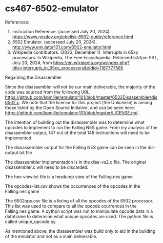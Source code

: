 # cs467-6502-emulator

References:

1) Instruction Reference. (accessed July 20, 2024). https://www.nesdev.org/obelisk-6502-guide/reference.html
2) 6502 Emulator. (accessed July 20, 2024). http://www.emulator101.com/6502-emulator.html
3) Wikipedia contributors. (2023, December 1). Interrupts in 65xx processors. In Wikipedia, The Free Encyclopedia. Retrieved 5:51pm PST, July 20, 2024, from https://en.wikipedia.org/w/index.php?title=Interrupts_in_65xx_processors&oldid=1187777565


Regarding the Disassembler

Since the disassembler will not be our main deliverable, the majority of the code was sourced from the
following URL: https://github.com/kpmiller/emulator101/blob/master/6502Disassembler/dis6502.c. We note that the license for this project (the Unlicense) is among those listed by the Open Source Initiative, and can be seen here: https://github.com/kpmiller/emulator101/blob/master/LICENSE.md.

The intention of building out the disassembler was to determine what opcodes to implement to run the 
Falling NES game. From my analysis of the disassembler output, 147 out of the total 148 instructions will need
to be implemented. 

The dissassembler output for the Falling NES game can be seen in the dis-output.txt file

The disassembler implementation is in the disa-vs2.c file. The original disassembler.c will need to be discarded. 

The hex-view.txt file is a hexdump view of the Falling.nes game

The opcodes-list.csv shows the occurrences of the opcodes in the Falling.nes game

The 6502ops.csv file is a listing of all the opcodes of the 6502 processor. This list was used to compare to all the 
opcode ocurrences in the Falling.nes game. A python script was run to manipulate opcode data in a dataframe to determine
what unique opcodes are used. The python file is called unique_opcode.py. 

As mentioned above, the disassembler was build only to aid in the building of the emulator and not as a main deliverable. 

